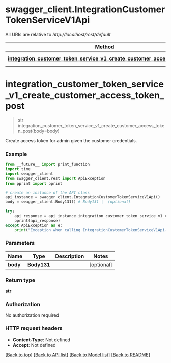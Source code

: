 # swagger_client.IntegrationCustomerTokenServiceV1Api

All URIs are relative to *http://localhost/rest/default*

Method | HTTP request | Description
------------- | ------------- | -------------
[**integration_customer_token_service_v1_create_customer_access_token_post**](IntegrationCustomerTokenServiceV1Api.md#integration_customer_token_service_v1_create_customer_access_token_post) | **POST** /V1/integration/customer/token | 


# **integration_customer_token_service_v1_create_customer_access_token_post**
> str integration_customer_token_service_v1_create_customer_access_token_post(body=body)



Create access token for admin given the customer credentials.

### Example 
```python
from __future__ import print_function
import time
import swagger_client
from swagger_client.rest import ApiException
from pprint import pprint

# create an instance of the API class
api_instance = swagger_client.IntegrationCustomerTokenServiceV1Api()
body = swagger_client.Body131() # Body131 |  (optional)

try: 
    api_response = api_instance.integration_customer_token_service_v1_create_customer_access_token_post(body=body)
    pprint(api_response)
except ApiException as e:
    print("Exception when calling IntegrationCustomerTokenServiceV1Api->integration_customer_token_service_v1_create_customer_access_token_post: %s\n" % e)
```

### Parameters

Name | Type | Description  | Notes
------------- | ------------- | ------------- | -------------
 **body** | [**Body131**](Body131.md)|  | [optional] 

### Return type

**str**

### Authorization

No authorization required

### HTTP request headers

 - **Content-Type**: Not defined
 - **Accept**: Not defined

[[Back to top]](#) [[Back to API list]](../README.md#documentation-for-api-endpoints) [[Back to Model list]](../README.md#documentation-for-models) [[Back to README]](../README.md)

